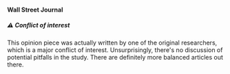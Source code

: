 #### Wall Street Journal

##### ⚠️ Conflict of interest

This opinion piece was actually written by one of the original researchers, which is a major conflict of interest. Unsurprisingly, there's no discussion of potential pitfalls in the study. There are definitely more balanced articles out there.
